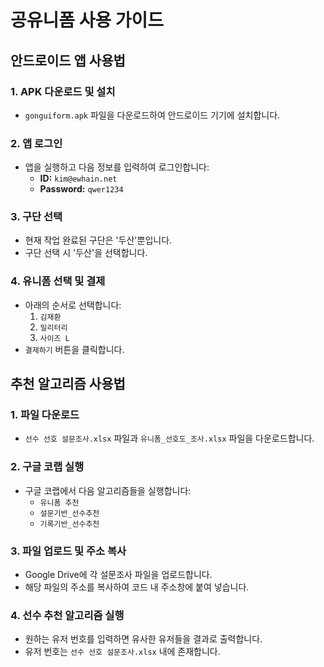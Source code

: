 # 공유니폼 사용 가이드

## 안드로이드 앱 사용법

### 1. APK 다운로드 및 설치
- `gonguiform.apk` 파일을 다운로드하여 안드로이드 기기에 설치합니다.

### 2. 앱 로그인
- 앱을 실행하고 다음 정보를 입력하여 로그인합니다:
  - **ID:** `kim@ewhain.net`
  - **Password:** `qwer1234`

### 3. 구단 선택
- 현재 작업 완료된 구단은 '두산'뿐입니다.
- 구단 선택 시 '두산'을 선택합니다.

### 4. 유니폼 선택 및 결제
- 아래의 순서로 선택합니다:
  1. `김재환`
  2. `밀리터리`
  3. `사이즈 L`
- `결제하기` 버튼을 클릭합니다.

## 추천 알고리즘 사용법

### 1. 파일 다운로드
- `선수 선호 설문조사.xlsx` 파일과 `유니폼_선호도_조사.xlsx` 파일을 다운로드합니다.

### 2. 구글 코랩 실행
- 구글 코랩에서 다음 알고리즘들을 실행합니다:
  - `유니폼 추천`
  - `설문기반_선수추천`
  - `기록기반_선수추천`

### 3. 파일 업로드 및 주소 복사
- Google Drive에 각 설문조사 파일을 업로드합니다.
- 해당 파일의 주소를 복사하여 코드 내 주소창에 붙여 넣습니다.

### 4. 선수 추천 알고리즘 실행
- 원하는 유저 번호를 입력하면 유사한 유저들을 결과로 출력합니다.
- 유저 번호는 `선수 선호 설문조사.xlsx` 내에 존재합니다.
